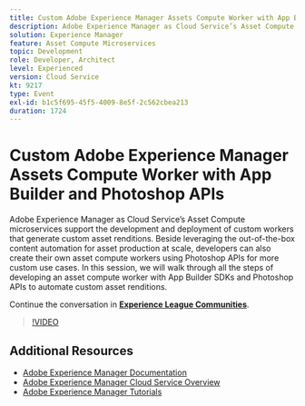 ```yaml
---
title: Custom Adobe Experience Manager Assets Compute Worker with App Builder and Photoshop APIs
description: Adobe Experience Manager as Cloud Service’s Asset Compute microservices support the development and deployment of custom workers that generate custom asset renditions. Beside leveraging the out-of-the-box content automation for asset production at scale, developers can also create their own asset compute workers using Photoshop APIs for more custom use cases. In this session, we will walk through all the steps of developing an asset compute worker with App Builder SDKs and Photoshop APIs to automate custom asset renditions.
solution: Experience Manager
feature: Asset Compute Microservices
topic: Development
role: Developer, Architect
level: Experienced
version: Cloud Service
kt: 9217
type: Event
exl-id: b1c5f695-45f5-4009-8e5f-2c562cbea213
duration: 1724
---
```

# Custom Adobe Experience Manager Assets Compute Worker with App Builder and Photoshop APIs

Adobe Experience Manager as Cloud Service’s Asset Compute microservices support the development and deployment of custom workers that generate custom asset renditions. Beside leveraging the out-of-the-box content automation for asset production at scale, developers can also create their own asset compute workers using Photoshop APIs for more custom use cases. In this session, we will walk through all the steps of developing an asset compute worker with App Builder SDKs and Photoshop APIs to automate custom asset renditions.

Continue the conversation in **[Experience League Communities](https://adobe.ly/3F6f5sG)**.

>[!VIDEO](https://video.tv.adobe.com/v/337769/?quality=12&learn=on&hidetitle=true)

## Additional Resources

- [Adobe Experience Manager Documentation](https://experienceleague.adobe.com/docs/experience-manager-cloud-service.html)
- [Adobe Experience Manager Cloud Service Overview](https://experienceleague.adobe.com/docs/experience-manager-cloud-service/overview/home.html)
- [Adobe Experience Manager Tutorials](https://experienceleague.adobe.com/docs/experience-manager-tutorials.html)
